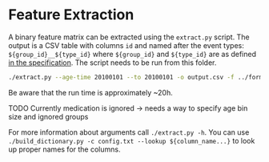 # Feature Extraction

A binary feature matrix can be extracted using the `extract.py` script.
The output is a CSV table with columns `id` and named after the event types:
`${group_id}__${type_id}` where `${group_id}` and `${type_id}` are as defined
[in the specification](../spec.md).
The script needs to be run from this folder.

```bash
./extract.py --age-time 20100101 --to 20100101 -o output.csv -f ../format.json -c ../config.txt -- ../opd
```

Be aware that the run time is approximately ~20h.

TODO Currently medication is ignored -> needs a way to specify age bin size and ignored groups

For more information about arguments call `./extract.py -h`.
You can use `./build_dictionary.py -c config.txt --lookup ${column_name...}`
to look up proper names for the columns.
